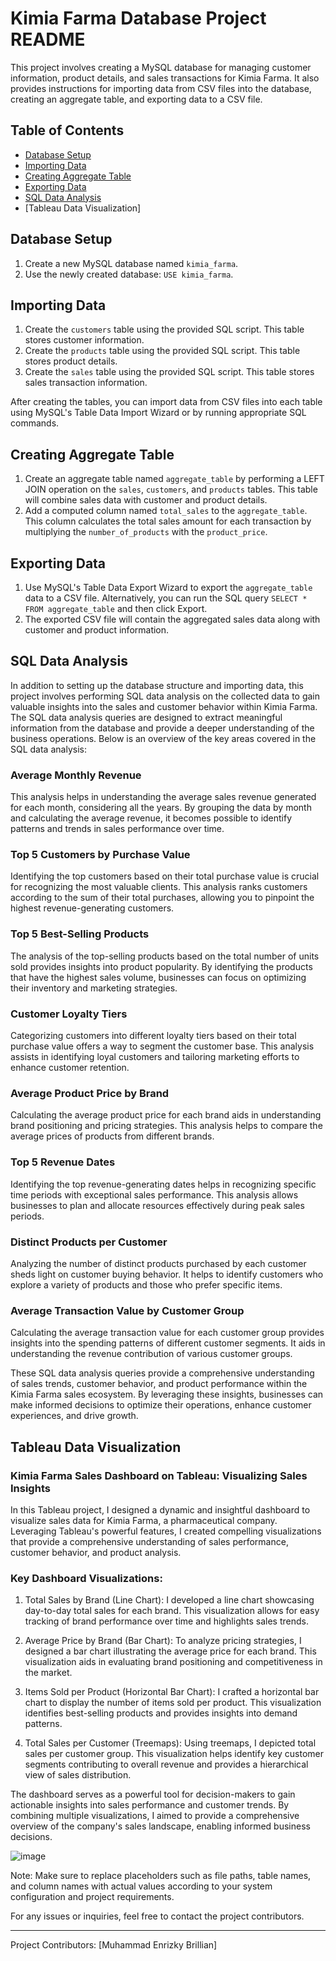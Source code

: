 # Kimia Farma Database Project README

This project involves creating a MySQL database for managing customer information, product details, and sales transactions for Kimia Farma. It also provides instructions for importing data from CSV files into the database, creating an aggregate table, and exporting data to a CSV file.

## Table of Contents

- [Database Setup](#database-setup)
- [Importing Data](#importing-data)
- [Creating Aggregate Table](#creating-aggregate-table)
- [Exporting Data](#exporting-data)
- [SQL Data Analysis](#sql-data-analysis)
- [Tableau Data Visualization]

## Database Setup

1. Create a new MySQL database named `kimia_farma`.
2. Use the newly created database: `USE kimia_farma`.

## Importing Data

1. Create the `customers` table using the provided SQL script. This table stores customer information.
2. Create the `products` table using the provided SQL script. This table stores product details.
3. Create the `sales` table using the provided SQL script. This table stores sales transaction information.

After creating the tables, you can import data from CSV files into each table using MySQL's Table Data Import Wizard or by running appropriate SQL commands.

## Creating Aggregate Table

1. Create an aggregate table named `aggregate_table` by performing a LEFT JOIN operation on the `sales`, `customers`, and `products` tables. This table will combine sales data with customer and product details.
2. Add a computed column named `total_sales` to the `aggregate_table`. This column calculates the total sales amount for each transaction by multiplying the `number_of_products` with the `product_price`.

## Exporting Data

1. Use MySQL's Table Data Export Wizard to export the `aggregate_table` data to a CSV file. Alternatively, you can run the SQL query `SELECT * FROM aggregate_table` and then click Export.
2. The exported CSV file will contain the aggregated sales data along with customer and product information.

## SQL Data Analysis

In addition to setting up the database structure and importing data, this project involves performing SQL data analysis on the collected data to gain valuable insights into the sales and customer behavior within Kimia Farma. The SQL data analysis queries are designed to extract meaningful information from the database and provide a deeper understanding of the business operations. Below is an overview of the key areas covered in the SQL data analysis:

### Average Monthly Revenue

This analysis helps in understanding the average sales revenue generated for each month, considering all the years. By grouping the data by month and calculating the average revenue, it becomes possible to identify patterns and trends in sales performance over time.

### Top 5 Customers by Purchase Value

Identifying the top customers based on their total purchase value is crucial for recognizing the most valuable clients. This analysis ranks customers according to the sum of their total purchases, allowing you to pinpoint the highest revenue-generating customers.

### Top 5 Best-Selling Products

The analysis of the top-selling products based on the total number of units sold provides insights into product popularity. By identifying the products that have the highest sales volume, businesses can focus on optimizing their inventory and marketing strategies.

### Customer Loyalty Tiers

Categorizing customers into different loyalty tiers based on their total purchase value offers a way to segment the customer base. This analysis assists in identifying loyal customers and tailoring marketing efforts to enhance customer retention.

### Average Product Price by Brand

Calculating the average product price for each brand aids in understanding brand positioning and pricing strategies. This analysis helps to compare the average prices of products from different brands.

### Top 5 Revenue Dates

Identifying the top revenue-generating dates helps in recognizing specific time periods with exceptional sales performance. This analysis allows businesses to plan and allocate resources effectively during peak sales periods.

### Distinct Products per Customer

Analyzing the number of distinct products purchased by each customer sheds light on customer buying behavior. It helps to identify customers who explore a variety of products and those who prefer specific items.

### Average Transaction Value by Customer Group

Calculating the average transaction value for each customer group provides insights into the spending patterns of different customer segments. It aids in understanding the revenue contribution of various customer groups.

These SQL data analysis queries provide a comprehensive understanding of sales trends, customer behavior, and product performance within the Kimia Farma sales ecosystem. By leveraging these insights, businesses can make informed decisions to optimize their operations, enhance customer experiences, and drive growth.

## Tableau Data Visualization

### Kimia Farma Sales Dashboard on Tableau: Visualizing Sales Insights

In this Tableau project, I designed a dynamic and insightful dashboard to visualize sales data for Kimia Farma, a pharmaceutical company. Leveraging Tableau's powerful features, I created compelling visualizations that provide a comprehensive understanding of sales performance, customer behavior, and product analysis.

### Key Dashboard Visualizations:

1. Total Sales by Brand (Line Chart): I developed a line chart showcasing day-to-day total sales for each brand. This visualization allows for easy tracking of brand performance over time and highlights sales trends.

2. Average Price by Brand (Bar Chart): To analyze pricing strategies, I designed a bar chart illustrating the average price for each brand. This visualization aids in evaluating brand positioning and competitiveness in the market.

3. Items Sold per Product (Horizontal Bar Chart): I crafted a horizontal bar chart to display the number of items sold per product. This visualization identifies best-selling products and provides insights into demand patterns.

4. Total Sales per Customer (Treemaps): Using treemaps, I depicted total sales per customer group. This visualization helps identify key customer segments contributing to overall revenue and provides a hierarchical view of sales distribution.

The dashboard serves as a powerful tool for decision-makers to gain actionable insights into sales performance and customer trends. By combining multiple visualizations, I aimed to provide a comprehensive overview of the company's sales landscape, enabling informed business decisions.

![image](https://github.com/billy-enrizky/Kimia-Farma-Sales-Management-Database-Project/assets/132111170/c816d79b-32b5-4ac6-8991-7603df5be2be)

Note: Make sure to replace placeholders such as file paths, table names, and column names with actual values according to your system configuration and project requirements.

For any issues or inquiries, feel free to contact the project contributors.

---
Project Contributors: [Muhammad Enrizky Brillian]
